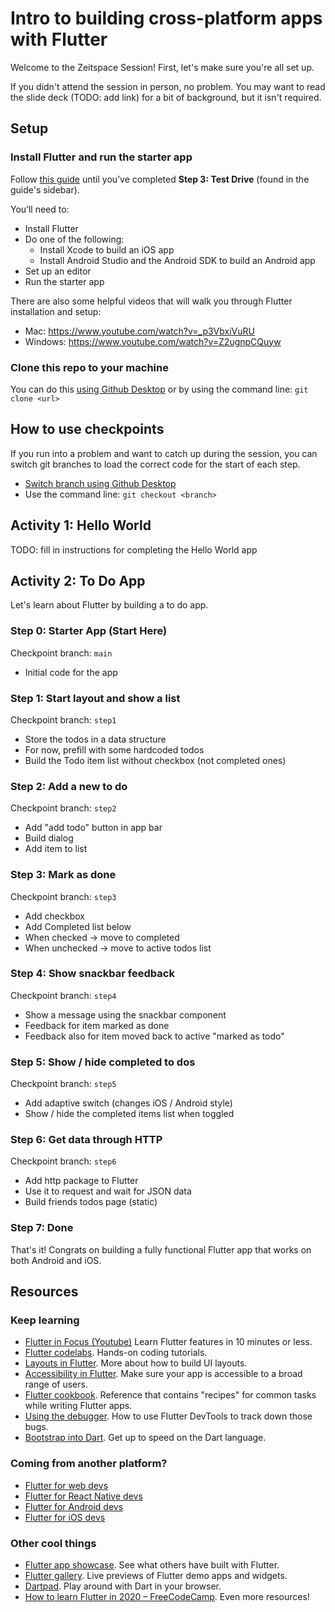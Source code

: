 # Intro to building cross-platform apps with Flutter

Welcome to the Zeitspace Session! First, let's make sure you're all set up.

If you didn't attend the session in person, no problem. You may want to read the slide deck (TODO: add link) for a bit of background, but it isn't required.

## Setup

### Install Flutter and run the starter app

Follow [this guide](https://flutter.dev/docs/get-started/install) until you’ve completed **Step 3: Test Drive** (found in the guide's sidebar).

You’ll need to:

- Install Flutter
- Do one of the following:
  - Install Xcode to build an iOS app
  - Install Android Studio and the Android SDK to build an Android app
- Set up an editor
- Run the starter app

There are also some helpful videos that will walk you through Flutter installation and setup:

- Mac: https://www.youtube.com/watch?v=_p3VbxiVuRU
- Windows: https://www.youtube.com/watch?v=Z2ugnpCQuyw

### Clone this repo to your machine

You can do this [using Github Desktop](https://help.github.com/en/desktop/contributing-to-projects/cloning-a-repository-from-github-to-github-desktop) or by using the command line: `git clone <url>`

## How to use checkpoints

If you run into a problem and want to catch up during the session, you can switch git branches to load the correct code for the start of each step.

- [Switch branch using Github Desktop](https://help.github.com/en/desktop/contributing-to-projects/switching-between-branches)
- Use the command line: `git checkout <branch>`

## Activity 1: Hello World

TODO: fill in instructions for completing the Hello World app

## Activity 2: To Do App

Let's learn about Flutter by building a to do app.

### Step 0: Starter App (Start Here)

Checkpoint branch: `main`

- Initial code for the app

### Step 1: Start layout and show a list

Checkpoint branch: `step1`

- Store the todos in a data structure
- For now, prefill with some hardcoded todos
- Build the Todo item list without checkbox (not completed ones)

### Step 2: Add a new to do

Checkpoint branch: `step2`

- Add "add todo" button in app bar
- Build dialog
- Add item to list

### Step 3: Mark as done

Checkpoint branch: `step3`

- Add checkbox
- Add Completed list below
- When checked -> move to completed
- When unchecked -> move to active todos list

### Step 4: Show snackbar feedback

Checkpoint branch: `step4`

- Show a message using the snackbar component
- Feedback for item marked as done
- Feedback also for item moved back to active "marked as todo"

### Step 5: Show / hide completed to dos

Checkpoint branch: `step5`

- Add adaptive switch (changes iOS / Android style)
- Show / hide the completed items list when toggled

### Step 6: Get data through HTTP

Checkpoint branch: `step6`

- Add http package to Flutter
- Use it to request and wait for JSON data
- Build friends todos page (static)

### Step 7: Done

That's it! Congrats on building a fully functional Flutter app that works on both Android and iOS.

## Resources

### Keep learning

- [Flutter in Focus (Youtube)](https://www.youtube.com/playlist?list=PLjxrf2q8roU2HdJQDjJzOeO6J3FoFLWr2) Learn Flutter features in 10 minutes or less.
- [Flutter codelabs](https://flutter.dev/docs/codelabs). Hands-on coding tutorials.
- [Layouts in Flutter](https://flutter.dev/docs/development/ui/layout). More about how to build UI layouts.
- [Accessibility in Flutter](https://flutter.dev/docs/development/accessibility-and-localization/accessibility). Make sure your app is accessible to a broad range of users.
- [Flutter cookbook](https://flutter.dev/docs/cookbook). Reference that contains "recipes" for common tasks while writing Flutter apps.
- [Using the debugger](https://flutter.dev/docs/development/tools/devtools/debugger). How to use Flutter DevTools to track down those bugs.
- [Bootstrap into Dart](https://flutter.dev/docs/resources/bootstrap-into-dart). Get up to speed on the Dart language.

### Coming from another platform?

- [Flutter for web devs](https://flutter.dev/docs/get-started/flutter-for/web-devs)
- [Flutter for React Native devs](https://flutter.dev/docs/get-started/flutter-for/react-native-devs)
- [Flutter for Android devs](https://flutter.dev/docs/get-started/flutter-for/android-devs)
- [Flutter for iOS devs](https://flutter.dev/docs/get-started/flutter-for/ios-devs)

### Other cool things

- [Flutter app showcase](https://flutter.dev/showcase). See what others have built with Flutter.
- [Flutter gallery](https://gallery.flutter.dev/#/). Live previews of Flutter demo apps and widgets.
- [Dartpad](https://dartpad.dev/). Play around with Dart in your browser.
- [How to learn Flutter in 2020 – FreeCodeCamp](https://www.freecodecamp.org/news/how-to-learn-flutter-in-2020/). Even more resources!
